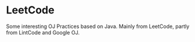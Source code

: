 # LeetCode
Some interesting OJ Practices based on Java. Mainly from LeetCode, partly from LintCode and Google OJ.
